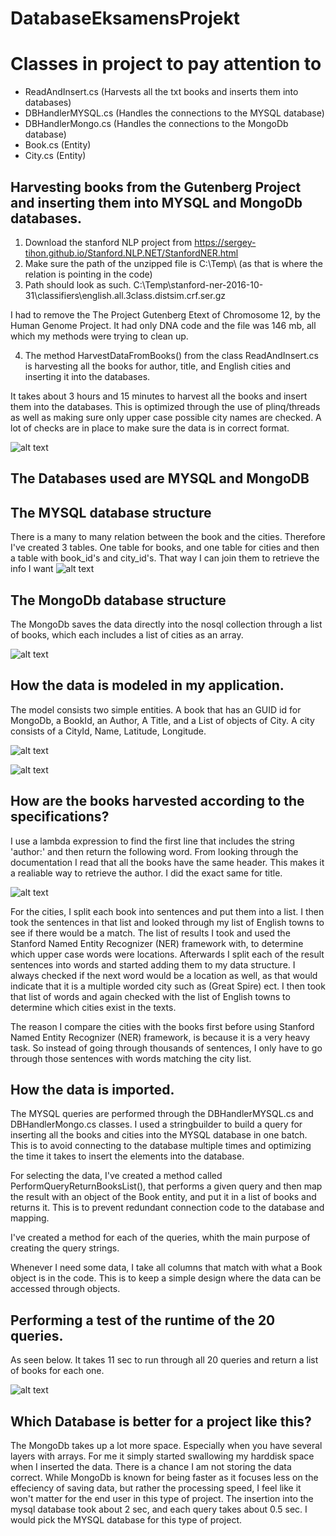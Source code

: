 # DatabaseEksamensProjekt

# Classes in project to pay attention to
- ReadAndInsert.cs (Harvests all the txt books and inserts them into databases)
- DBHandlerMYSQL.cs (Handles the connections to the MYSQL database)
- DBHandlerMongo.cs (Handles the connections to the MongoDb database)
- Book.cs (Entity)
- City.cs (Entity)

## Harvesting books from the Gutenberg Project and inserting them into MYSQL and MongoDb databases.
1) Download the stanford NLP project from https://sergey-tihon.github.io/Stanford.NLP.NET/StanfordNER.html
2) Make sure the path of the unzipped file is C:\Temp\ (as that is where the relation is pointing in the code)
3) Path should look as such. C:\Temp\stanford-ner-2016-10-31\classifiers\english.all.3class.distsim.crf.ser.gz

I had to remove the The Project Gutenberg Etext of Chromosome 12, by the Human Genome Project. It had only DNA code and the file was 146 mb, all which my methods were trying to clean up.

4) The method HarvestDataFromBooks() from the class ReadAndInsert.cs is harvesting all the books for author, title, and English cities and inserting it into the databases.

It takes about 3 hours and 15 minutes to harvest all the books and insert them into the databases. This is optimized through the use of plinq/threads as well as making sure only upper case possible city names are checked. A lot of checks are in place to make sure the data is in correct format.

![alt text](https://i.gyazo.com/67d69dbc39ef06e897dbc200a4860eae.png)

## The Databases used are MYSQL and MongoDB

## The MYSQL database structure
There is a many to many relation between the book and the cities. Therefore I've created 3 tables. One table for books, and one table for cities and then a table with book_id's and city_id's. That way I can join them to retrieve the info I want
![alt text](https://i.gyazo.com/87c9676546eed94eb5bcf0d64f42a573.png)

## The MongoDb database structure

The MongoDb saves the data directly into the nosql collection through a list of books, which each includes a list of cities as an array.

![alt text](https://i.gyazo.com/34a447e582c03b23bd4910a7ea3ecf14.png)

## How the data is modeled in my application.

The model consists two simple entities. A book that has an GUID id for MongoDb, a BookId, an Author, A Title, and a List of objects of City. A city consists of a CityId, Name, Latitude, Longitude.

![alt text](https://i.gyazo.com/6bd2b698ef2b27721f0febb3605037b6.png)

![alt text](https://i.gyazo.com/9ead3133b102562d734542dfe9b7ecbb.png)

## How are the books harvested according to the specifications?

I use a lambda expression to find the first line that includes the string 'author:' and then return the following word. From looking through the documentation I read that all the books have the same header. This makes it a realiable way to retrieve the author. I did the exact same for title.

![alt text](https://i.gyazo.com/6661153f1f6e61e4ae8fd93d7e56e202.png)

For the cities, I split each book into sentences and put them into a list. I then took the sentences in that list and looked through my list of English towns to see if there would be a match. The list of results I took and used the Stanford Named Entity Recognizer (NER) framework with, to determine which upper case words were locations. Afterwards I split each of the result sentences into words and started adding them to my data structure. I always checked if the next word would be a location as well, as that would indicate that it is a multiple worded city such as (Great Spire) ect. I then took that list of words and again checked with the list of English towns to determine which cities exist in the texts.

The reason I compare the cities with the books first before using Stanford Named Entity Recognizer (NER) framework, is because it is a very heavy task. So instead of going through thousands of sentences, I only have to go through those sentences with words matching the city list.

## How the data is imported.

The MYSQL queries are performed through the DBHandlerMYSQL.cs and DBHandlerMongo.cs classes. I used a stringbuilder to build a query for inserting all the books and cities into the MYSQL database in one batch. This is to avoid connecting to the database multiple times and optimizing the time it takes to insert the elements into the database.
 

For selecting the data, I've created a method called PerformQueryReturnBooksList(), that performs a given query and then map the result with an object of the Book entity, and put it in a list of books and returns it. This is to prevent redundant connection code to the database and mapping.

I've created a method for each of the queries, whith the main purpose of creating the query strings.

Whenever I need some data, I take all columns that match with what a Book object is in the code. This is to keep a simple design where the data can be accessed through objects.


## Performing a test of the runtime of the 20 queries.

As seen below. It takes 11 sec to run through all 20 queries and return a list of books for each one.

![alt text](https://i.gyazo.com/8025f846e0802cce5ec288a6e091f695.png)

## Which Database is better for a project like this?

The MongoDb takes up a lot more space. Especially when you have several layers with arrays. For me it simply started swallowing my harddisk space when I inserted the data. There is a chance I am not storing the data correct. While MongoDb is known for being faster as it focuses less on the effeciency of saving data, but rather the processing speed, I feel like it won't matter for the end user in this type of project. The insertion into the mysql database took about 2 sec, and each query takes about 0.5 sec. I would pick the MYSQL database for this type of project. 


